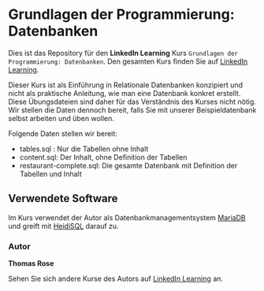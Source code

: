 # Grundlagen der Programmierung: Datenbanken

Dies ist das Repository für den **LinkedIn Learning** Kurs `Grundlagen der Programmierung: Datenbanken`. Den gesamten Kurs finden Sie auf [LinkedIn Learning][lil-course-url].


Dieser Kurs ist als Einführung in Relationale Datenbanken konzipiert und nicht als praktische Anleitung, wie 
man eine Datenbank konkret erstellt. Diese Übungsdateien sind daher für das Verständnis des Kurses nicht nötig.
Wir stellen die Daten dennoch bereit, falls Sie mit unserer Beispieldatenbank selbst arbeiten und üben wollen.

Folgende Daten stellen wir bereit:
 - tables.sql : Nur die Tabellen ohne Inhalt
 - content.sql: Der Inhalt, ohne Definition der Tabellen
 - restaurant-complete.sql: Die gesamte Datenbank mit Definition der Tabellen und Inhalt

 ## Verwendete Software
 Im Kurs verwendet der Autor als Datenbankmanagementsystem [MariaDB](https://mariadb.com/) und greift mit [HeidiSQL](https://www.heidisql.com/) darauf zu.


### Autor

**Thomas Rose**


Sehen Sie sich andere Kurse des Autors auf [LinkedIn Learning](https://www.linkedin.com/learning/instructors/tomrose) an.

[0]: # (Replace these placeholder URLs with actual course URLs)
[lil-course-url]: https://www.linkedin.com/learning/building-a-graphql-project-with-react-js
[lil-thumbnail-url]: https://cdn.lynda.com/course/2875095/2875095-1615224395432-16x9.jpg

[1]: # (End of DE-Instruction ###############################################################################################)
